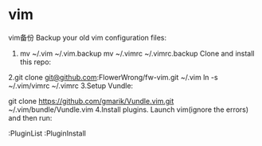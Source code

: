 # vim
vim备份
Backup your old vim configuration files:

1. mv ~/.vim ~/.vim.backup
 mv ~/.vimrc ~/.vimrc.backup
Clone and install this repo:

2.git clone git@github.com:FlowerWrong/fw-vim.git ~/.vim
 ln -s ~/.vim/vimrc ~/.vimrc
3.Setup Vundle:

 git clone https://github.com/gmarik/Vundle.vim.git ~/.vim/bundle/Vundle.vim
4.Install plugins. Launch vim(ignore the errors) and then run:

 :PluginList
 :PluginInstall
